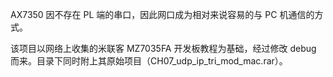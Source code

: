 AX7350 因不存在 PL 端的串口，因此网口成为相对来说容易的与 PC 机通信的方式。

该项目以网络上收集的米联客 MZ7035FA 开发板教程为基础，经过修改 debug 而来。目录下同时附上其原始项目（CH07_udp_ip_tri_mod_mac.rar）。